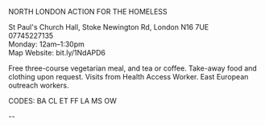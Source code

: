 NORTH LONDON ACTION FOR THE HOMELESS

St Paul's Church Hall, Stoke Newington Rd, London N16 7UE  
07745227135  
Monday: 12am–1:30pm  
Map   Website: bit.ly/1NdAPD6  

Free three-course vegetarian meal, and tea or coffee. Take-away food and clothing upon request. Visits from Health Access Worker. East European outreach workers.

CODES: BA CL ET FF LA MS OW

--
